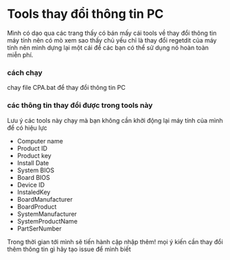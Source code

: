 # Tools thay đổi thông tin PC
Mình có dạo qua các trang thấy có bán mấy cái tools về thay đổi thông tin máy tính nên có mò xem sao thấy chủ yếu chỉ là thay đổi regetdit của máy tính nên mình dựng lại một cái để các bạn có thể sử dụng nó hoàn toàn miễn phí.

### cách chạy 
chay file CPA.bat để thay đổi thông tin PC

### các thông tin thay đổi được trong tools này
Lưu ý các tools này chạy mà bạn không cần khởi động lại máy tính của mình để có hiệu lực

- Computer name
- Product ID
- Product key 
- Install Date
- System BIOS
- Board BIOS
- Device ID
- InstaledKey
- BoardManufacturer
- BoardProduct
- SystemManufacturer
- SystemProductName
- PartSerNumber

Trong thời gian tới mình sẽ tiến hành cập nhập thêm! mọi ý kiến cần thay đổi thêm thông tin gì hãy tạo issue để mình biết